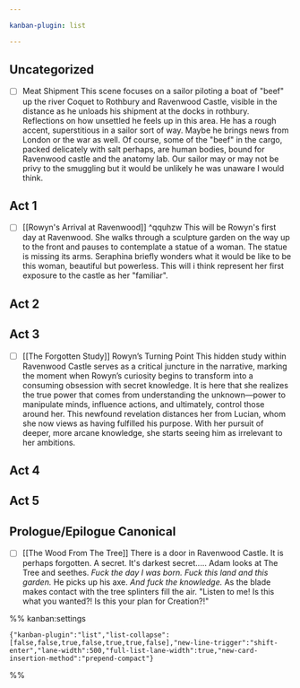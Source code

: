 ```yaml
---

kanban-plugin: list

---
```


## Uncategorized

- [ ] Meat Shipment
	This scene focuses on a sailor piloting a boat of "beef" up the river Coquet to Rothbury and Ravenwood Castle, visible in the distance as he unloads his shipment at the docks in rothbury. Reflections on how unsettled he feels up in this area. He has a rough accent, superstitious in a sailor sort of way. Maybe he brings news from London or the war as well. Of course, some of the "beef" in the cargo, packed delicately with salt perhaps, are human bodies, bound for Ravenwood castle and the anatomy lab. Our sailor may or may not be privy to the smuggling but it would be unlikely he was unaware I would think.


## Act 1

- [ ] [[Rowyn's Arrival at Ravenwood]] ^qquhzw
	This will be Rowyn's first day at Ravenwood. She walks through a sculpture garden on the way up to the front and pauses to contemplate a statue of a woman. The statue is missing its arms. Seraphina briefly wonders what it would be like to be this woman, beautiful but powerless. This will i think represent her first exposure to the castle as her "familiar".


## Act 2



## Act 3

- [ ] [[The Forgotten Study]]
	Rowyn’s Turning Point
	This hidden study within Ravenwood Castle serves as a critical juncture in the narrative, marking the moment when Rowyn’s curiosity begins to transform into a consuming obsession with secret knowledge. It is here that she realizes the true power that comes from understanding the unknown—power to manipulate minds, influence actions, and ultimately, control those around her. This newfound revelation distances her from Lucian, whom she now views as having fulfilled his purpose. With her pursuit of deeper, more arcane knowledge, she starts seeing him as irrelevant to her ambitions.


## Act 4



## Act 5



## Prologue/Epilogue Canonical

- [ ] [[The Wood From The Tree]]
	There is a door in Ravenwood Castle. It is perhaps forgotten. A secret. It's darkest secret.....
	Adam looks at The Tree and seethes. *Fuck the day I was born. Fuck this land and this garden.* He picks up his axe. *And fuck the knowledge.* As the blade makes contact with the tree splinters fill the air. "Listen to me! Is this what you wanted?! Is this your plan for Creation?!"




%% kanban:settings
```
{"kanban-plugin":"list","list-collapse":[false,false,true,false,true,true,false],"new-line-trigger":"shift-enter","lane-width":500,"full-list-lane-width":true,"new-card-insertion-method":"prepend-compact"}
```
%%